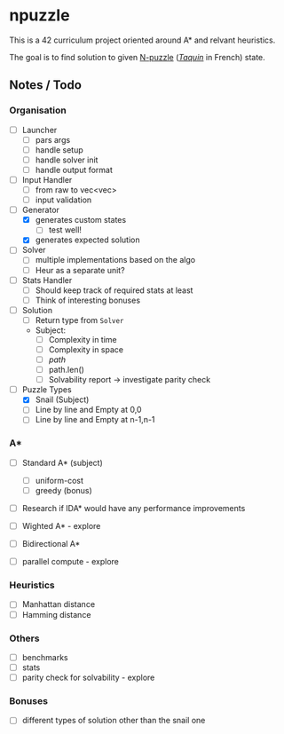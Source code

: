 # npuzzle

This is a 42 curriculum project oriented around A* and relvant heuristics.

The goal is to find solution to given [N-puzzle](https://en.wikipedia.org/wiki/15_puzzle) (*[Taquin](https://en.wikipedia.org/wiki/Jeu_de_taquin)* in French) state.

## Notes / Todo
### Organisation
- [ ] Launcher
    - [ ] pars args
    - [ ] handle setup
    - [ ] handle solver init
    - [ ] handle output format
- [ ] Input Handler
    - [ ] from raw to vec<vec<T>>
    - [ ] input validation
- [ ] Generator
    - [x] generates custom states
        - [ ] test well!
    - [x] generates expected solution
- [ ] Solver
    - [ ] multiple implementations based on the algo
    - [ ] Heur as a separate unit?
- [ ] Stats Handler
    - [ ] Should keep track of required stats at least
    - [ ] Think of interesting bonuses
- [ ] Solution
    - [ ] Return type from `Solver`
    - Subject:
        - [ ] Complexity in time
        - [ ] Complexity in space
        - [ ] *path*
        - [ ] path.len()
        - [ ] Solvability report -> investigate parity check
- [ ] Puzzle Types
    - [x] Snail (Subject)
    - [ ] Line by line and Empty at 0,0
    - [ ] Line by line and Empty at n-1,n-1
### A*
- [ ] Standard A* (subject)
    - [ ] uniform-cost 
    - [ ] greedy (bonus)
- [ ] Research if IDA* would have any performance improvements
- [ ] Wighted A* - explore
- [ ] Bidirectional A*
- [ ] parallel compute - explore


### Heuristics
- [ ] Manhattan distance
- [ ] Hamming distance

### Others
- [ ] benchmarks
- [ ] stats
- [ ] parity check for solvability - explore

### Bonuses
- [ ] different types of solution other than the snail one

